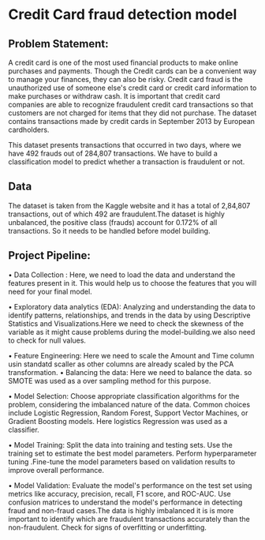 # Credit Card fraud detection model


## Problem Statement:


A credit card is one of the most used financial products to make online purchases and payments. Though the Credit cards can be a convenient way to manage your finances, they can also be risky. Credit card fraud is the unauthorized use of someone else's credit card or credit card information to make purchases or withdraw cash.
It is important that credit card companies are able to recognize fraudulent credit card transactions so that customers are not charged for items that they did not purchase. The dataset contains transactions made by credit cards in September 2013 by European cardholders. 


This dataset presents transactions that occurred in two days, where we have 492 frauds out of 284,807 transactions. 
We have to build a classification model to predict whether a transaction is fraudulent or not.

## Data
The dataset is taken from the Kaggle website and it has a total of 2,84,807 transactions, out of which 492 are fraudulent.The dataset is highly unbalanced, the positive class (frauds) account for 0.172% of all transactions.
 So it needs to be handled before model building.

## Project Pipeline:
• Data Collection : Here, we need to load the data and understand the features present in it. This would help us to choose the features that you will need for your final model.

• Exploratory data analytics (EDA): Analyzing and understanding the data to identify patterns, relationships, and trends in the data by using Descriptive Statistics and Visualizations.Here we need to check the skewness of the variable as it might cause problems during the model-building.we also need to check for null values.

• Feature Engineering: Here we need to scale the Amount and Time column usin standatd scaller as other columns are already scaled by the PCA transformation. 
• Balancing the data: Here we need to balance the data. so SMOTE was used as a over sampling method for this purpose.

• Model Selection:
Choose appropriate classification algorithms for the problem, considering the imbalanced nature of the data. Common choices include Logistic Regression, Random Forest, Support Vector Machines, or Gradient Boosting models.
Here logistics Regression was used as a classifier.

• Model Training:
Split the data into training and testing sets.
Use the training set to estimate the best model parameters.
Perform hyperparameter tuning .Fine-tune the model parameters based on validation results to improve overall performance.

• Model Validation:
Evaluate the model's performance on the test set using metrics like accuracy, precision, recall, F1 score, and ROC-AUC.
Use confusion matrices to understand the model's performance in detecting fraud and non-fraud cases.The data is highly imbalanced it is is more important to identify which are fraudulent transactions accurately than the non-fraudulent.
Check for signs of overfitting or underfitting.

